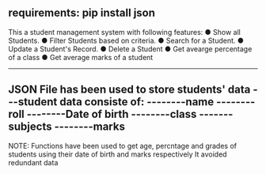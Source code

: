 requirements:
pip install json
-------------------------------------------------------------
This a student management system with following features:
● Show all Students.
● Filter Students based on criteria.
● Search for a Student.
● Update a Student's Record.
● Delete a Student
● Get avearge percentage of a class
● Get average marks of a student

----------------------------------------------------
JSON File has been used to store students' data
---student data consiste of:
--------name
--------roll
--------Date of birth
--------class
-------subjects
--------marks
----------------------------------------------------
NOTE: Functions have been used to get age, percntage and grades of students using their date of birth and marks respectively
      It avoided redundant data

